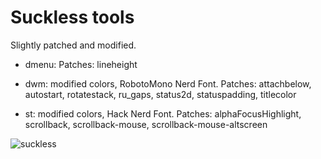 # Suckless tools

Slightly patched and modified.

* dmenu:
	Patches: lineheight

* dwm: modified colors, RobotoMono Nerd Font.
	Patches: attachbelow, autostart, rotatestack, ru_gaps, status2d, statuspadding, titlecolor

* st: modified colors, Hack Nerd Font.
	Patches: alphaFocusHighlight, scrollback, scrollback-mouse, scrollback-mouse-altscreen

![suckless](https://raw.githubusercontent.com/geirda/Arch/master/suckless/suckless.png)
